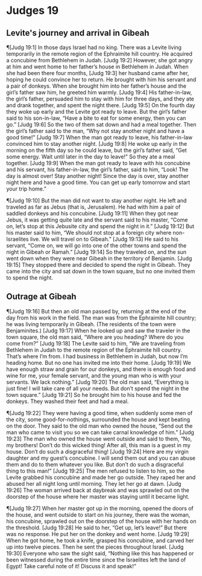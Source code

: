 # Judges 19

## Levite's journey and arrival in Gibeah
¶[Judg 19:1] In those days Israel had no king. There was a Levite living temporarily in the remote region of the Ephraimite hill country. He acquired a concubine from Bethlehem in Judah.
[Judg 19:2] However, she got angry at him and went home to her father’s house in Bethlehem in Judah. When she had been there four months,
[Judg 19:3] her husband came after her, hoping he could convince her to return. He brought with him his servant and a pair of donkeys. When she brought him into her father’s house and the girl’s father saw him, he greeted him warmly.
[Judg 19:4] His father-in-law, the girl’s father, persuaded him to stay with him for three days, and they ate and drank together, and spent the night there.
[Judg 19:5] On the fourth day they woke up early and the Levite got ready to leave. But the girl’s father said to his son-in-law, “Have a bite to eat for some energy, then you can go.”
[Judg 19:6] So the two of them sat down and had a meal together. Then the girl’s father said to the man, “Why not stay another night and have a good time!”
[Judg 19:7] When the man got ready to leave, his father-in-law convinced him to stay another night.
[Judg 19:8] He woke up early in the morning on the fifth day so he could leave, but the girl’s father said, “Get some energy. Wait until later in the day to leave!” So they ate a meal together.
[Judg 19:9] When the man got ready to leave with his concubine and his servant, his father-in-law, the girl’s father, said to him, “Look! The day is almost over! Stay another night! Since the day is over, stay another night here and have a good time. You can get up early tomorrow and start your trip home.”

¶[Judg 19:10] But the man did not want to stay another night. He left and traveled as far as Jebus (that is, Jerusalem). He had with him a pair of saddled donkeys and his concubine.
[Judg 19:11] When they got near Jebus, it was getting quite late and the servant said to his master, “Come on, let’s stop at this Jebusite city and spend the night in it.”
[Judg 19:12] But his master said to him, “We should not stop at a foreign city where non-Israelites live. We will travel on to Gibeah.”
[Judg 19:13] He said to his servant, “Come on, we will go into one of the other towns and spend the night in Gibeah or Ramah.”
[Judg 19:14] So they traveled on, and the sun went down when they were near Gibeah in the territory of Benjamin.
[Judg 19:15] They stopped there and decided to spend the night in Gibeah. They came into the city and sat down in the town square, but no one invited them to spend the night.

## Outrage at Gibeah
¶[Judg 19:16] But then an old man passed by, returning at the end of the day from his work in the field. The man was from the Ephraimite hill country; he was living temporarily in Gibeah. (The residents of the town were Benjaminites.)
[Judg 19:17] When he looked up and saw the traveler in the town square, the old man said, “Where are you heading? Where do you come from?”
[Judg 19:18] The Levite said to him, “We are traveling from Bethlehem in Judah to the remote region of the Ephraimite hill country. That’s where I’m from. I had business in Bethlehem in Judah, but now I’m heading home. But no one has invited me into their home.
[Judg 19:19] We have enough straw and grain for our donkeys, and there is enough food and wine for me, your female servant, and the young man who is with your servants. We lack nothing.”
[Judg 19:20] The old man said, “Everything is just fine! I will take care of all your needs. But don’t spend the night in the town square.”
[Judg 19:21] So he brought him to his house and fed the donkeys. They washed their feet and had a meal.

¶[Judg 19:22] They were having a good time, when suddenly some men of the city, some good-for-nothings, surrounded the house and kept beating on the door. They said to the old man who owned the house, “Send out the man who came to visit you so we can take carnal knowledge of him.”
[Judg 19:23] The man who owned the house went outside and said to them, “No, my brothers! Don’t do this wicked thing! After all, this man is a guest in my house. Don’t do such a disgraceful thing!
[Judg 19:24] Here are my virgin daughter and my guest’s concubine. I will send them out and you can abuse them and do to them whatever you like. But don’t do such a disgraceful thing to this man!”
[Judg 19:25] The men refused to listen to him, so the Levite grabbed his concubine and made her go outside. They raped her and abused her all night long until morning. They let her go at dawn.
[Judg 19:26] The woman arrived back at daybreak and was sprawled out on the doorstep of the house where her master was staying until it became light.

¶[Judg 19:27] When her master got up in the morning, opened the doors of the house, and went outside to start on his journey, there was the woman, his concubine, sprawled out on the doorstep of the house with her hands on the threshold.
[Judg 19:28] He said to her, “Get up, let’s leave!” But there was no response. He put her on the donkey and went home.
[Judg 19:29] When he got home, he took a knife, grasped his concubine, and carved her up into twelve pieces. Then he sent the pieces throughout Israel.
[Judg 19:30] Everyone who saw the sight said, “Nothing like this has happened or been witnessed during the entire time since the Israelites left the land of Egypt! Take careful note of it! Discuss it and speak!”
